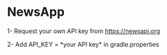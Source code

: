 # NewsApp

1- Request your own API key from https://newsapi.org

2- Add API_KEY = \*your API key\* in gradle.properties
